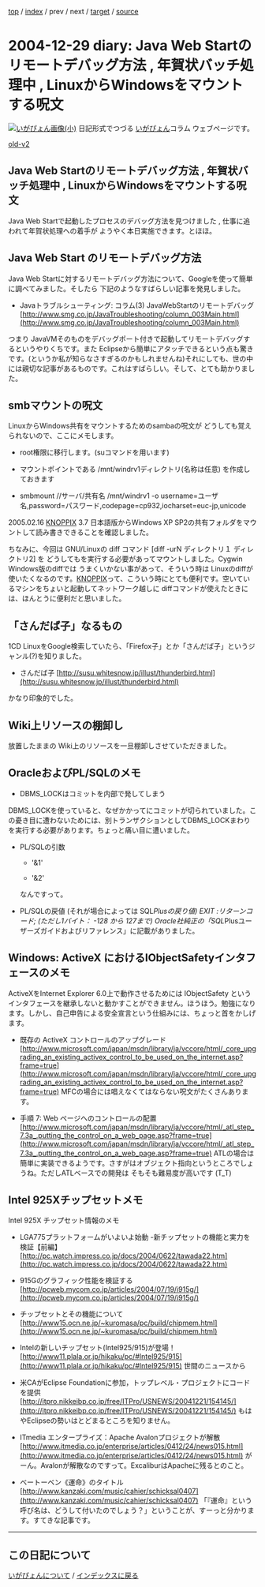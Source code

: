[top](https://igapyon.github.io/diary/) 
 / [index](https://igapyon.github.io/diary/2004/index.html) 
 / prev 
 / next 
 / [target](https://igapyon.github.io/diary/2004/ig041229.html) 
 / [source](https://github.com/igapyon/diary/blob/gh-pages/2004/ig041229.html.src.md) 

2004-12-29 diary: Java Web Startのリモートデバッグ方法 , 年賀状バッチ処理中 , LinuxからWindowsをマウントする呪文
=====================================================================================================
[![いがぴょん画像(小)](https://igapyon.github.io/diary/images/iga200306s.jpg "いがぴょん")](https://igapyon.github.io/diary/memo/memoigapyon.html) 日記形式でつづる [いがぴょん](https://igapyon.github.io/diary/memo/memoigapyon.html)コラム ウェブページです。

[old-v2](ig041229-orig.html)

## Java Web Startのリモートデバッグ方法 , 年賀状バッチ処理中 , LinuxからWindowsをマウントする呪文

Java Web Startで起動したプロセスのデバッグ方法を見つけました , 仕事に追われて年賀状処理への着手が ようやく本日実施できます。とほほ。

## Java Web Start のリモートデバッグ方法

Java Web Startに対するリモートデバッグ方法について、Googleを使って簡単に調べてみました。そしたら 下記のようなすばらしい記事を発見しました。

* Javaトラブルシューティング: コラム(3) JavaWebStartのリモートデバッグ
  [http://www.smg.co.jp/JavaTroubleshooting/column_003Main.html](http://www.smg.co.jp/JavaTroubleshooting/column_003Main.html)

つまり JavaVMそのものをデバッグポート付きで起動してリモートデバッグするというやりくちです。また Eclipseから簡単にアタッチできるという点も驚きです。(というか私が知らなさすぎるのかもしれませんね)それにしても、世の中には親切な記事があるものです。これはすばらしい。そして、とても助かりました。

## smbマウントの呪文

LinuxからWindows共有をマウントするためのsambaの呪文が どうしても覚えられないので、ここにメモします。

* root権限に移行します。(suコマンドを用います)
  
* マウントポイントである /mnt/windrv1ディレクトリ(名称は任意) を作成しておきます
  
* 
  smbmount //サーバ/共有名 /mnt/windrv1 -o username=ユーザ名,password=パスワード,codepage=cp932,iocharset=euc-jp,unicode

2005.02.16 [KNOPPIX](http://www.igapyon.jp/igapyon/diary/keyword/knoppix.html) 3.7 日本語版からWindows XP SP2の共有フォルダをマウントして読み書きできることを確認しました。

ちなみに、今回は GNU/Linuxの diff コマンド [diff -urN ディレクトリ１ ディレクトリ2] を どうしてもを実行する必要があってマウントしました。Cygwin
Windows版のdiffでは うまくいかない事があって、そういう時は Linuxのdiffが使いたくなるのです。[KNOPPIX](http://www.igapyon.jp/igapyon/diary/keyword/knoppix.html)って、こういう時にとても便利です。空いているマシンをちょいと起動してネットワーク越しに diffコマンドが使えたときには、ほんとうに便利だと思いました。

## 「さんだば子」なるもの

1CD LinuxをGoogle検索していたら、「Firefox子」とか「さんだば子」というジャンル(?)を知りました。

* さんだば子
  [http://susu.whitesnow.jp/illust/thunderbird.html](http://susu.whitesnow.jp/illust/thunderbird.html)

かなり印象的でした。

## Wiki上リソースの棚卸し

放置したままの Wiki上のリソースを一旦棚卸しさせていただきました。

## OracleおよびPL/SQLのメモ

* DBMS_LOCKはコミットを内部で発してしまう

DBMS_LOCKを使っていると、なぜかかってにコミットが切られていました。この憂き目に遭わないためには、別トランザクションとしてDBMS_LOCKまわりを実行する必要があります。ちょっと痛い目に遭いました。

* PL/SQLの引数
  
  * '&1'
    
  * '&2'
  

  なんですって。
  
* PL/SQLの戻値 (それが場合によっては SQL*Plusの戻り値)
  EXIT :リターンコード; (ただし1バイト： -128 から 127まで)
  Oracle社純正の「SQL*Plusユーザーズガイドおよびリファレンス」に記載がありました。

## Windows: ActiveX におけるIObjectSafetyインタフェースのメモ

ActiveXをInternet Explorer 6.0上で動作させるためには IObjectSafety というインタフェースを継承しないと動かすことができません。ほうほう。勉強になります。しかし、自己申告による安全宣言という仕組みには、ちょっと首をかしげます。

* 既存の ActiveX コントロールのアップグレード
  [http://www.microsoft.com/japan/msdn/library/ja/vccore/html/_core_upgrading_an_existing_activex_control_to_be_used_on_the_internet.asp?frame=true](http://www.microsoft.com/japan/msdn/library/ja/vccore/html/_core_upgrading_an_existing_activex_control_to_be_used_on_the_internet.asp?frame=true)
  MFCの場合には唱えなくてはならない呪文がたくさんあります。
  
* 手順 7: Web ページへのコントロールの配置[http://www.microsoft.com/japan/msdn/library/ja/vccore/html/_atl_step_7.3a_.putting_the_control_on_a_web_page.asp?frame=true](http://www.microsoft.com/japan/msdn/library/ja/vccore/html/_atl_step_7.3a_.putting_the_control_on_a_web_page.asp?frame=true)
  ATLの場合は簡単に実装できるようです。さすがはオブジェクト指向というところでしょうね。ただしATLベースでの開発は そもそも難易度が高いです
  (T_T)

## Intel 925Xチップセットメモ

Intel 925X チップセット情報のメモ

* LGA775プラットフォームがいよいよ始動 -新チップセットの機能と実力を検証【前編】
  [http://pc.watch.impress.co.jp/docs/2004/0622/tawada22.htm](http://pc.watch.impress.co.jp/docs/2004/0622/tawada22.htm)
  
* 915Gのグラフィック性能を検証する
  [http://pcweb.mycom.co.jp/articles/2004/07/19/i915g/](http://pcweb.mycom.co.jp/articles/2004/07/19/i915g/)
  
* チップセットとその機能について
  [http://www15.ocn.ne.jp/~kuromasa/pc/build/chipmem.html](http://www15.ocn.ne.jp/~kuromasa/pc/build/chipmem.html)
  
* Intelの新しいチップセット(Intel925/915)が登場！
  [http://www11.plala.or.jp/hikaku/pc/#Intel925/915](http://www11.plala.or.jp/hikaku/pc/#Intel925/915)
世間のニュースから
* 米CAがEclipse Foundationに参加，トップレベル・プロジェクトにコードを提供
  [http://itpro.nikkeibp.co.jp/free/ITPro/USNEWS/20041221/154145/](http://itpro.nikkeibp.co.jp/free/ITPro/USNEWS/20041221/154145/)
  もはやEclipseの勢いはとどまるところを知りません。
  
* ITmedia エンタープライズ：Apache Avalonプロジェクトが解散
  [http://www.itmedia.co.jp/enterprise/articles/0412/24/news015.html](http://www.itmedia.co.jp/enterprise/articles/0412/24/news015.html)
  がーん。Avalonが解散なのですって。ExcaliburはApacheに残るとのこと。
  
* ベートーベン《運命》のタイトル
  [http://www.kanzaki.com/music/cahier/schicksal0407](http://www.kanzaki.com/music/cahier/schicksal0407)
  「『運命』という呼び名は、どうして付いたのでしょう？」ということが、すーっと分かります。すてきな記事です。


----------------------------------------------------------------------------------------------------

## この日記について
[いがぴょんについて](https://igapyon.github.io/diary/memo/memoigapyon.html) / [インデックスに戻る](https://igapyon.github.io/diary/idxall.html)
